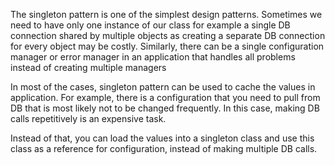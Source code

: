 The singleton pattern is one of the simplest design patterns. Sometimes we need to have only one instance of our class for example a single DB connection shared by multiple objects as creating a separate DB connection for every object may be costly. Similarly, there can be a single configuration manager or error manager in an application that handles all problems instead of creating multiple managers

In most of the cases, singleton pattern can be used to cache the values in application. For example, there is a configuration that you need to pull from DB that is most likely not to be changed frequently. In this case, making DB calls repetitively is an expensive task.  

Instead of that, you can load the values into a singleton class and use this class as a reference for configuration, instead of making multiple DB calls.